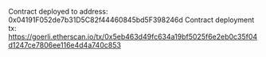 Contract deployed to address: 0x04191F052de7b31D5C82f44460845bd5F398246d
Contract deployment tx: https://goerli.etherscan.io/tx/0x5eb463d49fc634a19bf5025f6e2eb0c35f04d1247ce7806ee116e4d4a740c853
